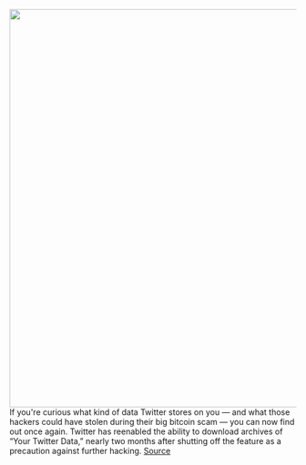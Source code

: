 <img src='https://cdn.vox-cdn.com/thumbor/XxLDeA6LPMejrWpeOWL-Wftl9xY=/0x0:2048x1367/1200x800/filters:focal(861x521:1187x847)/cdn.vox-cdn.com/uploads/chorus_image/image/67352066/VRG_ILLO_1777_twitter_bitcoin.0.0.jpg' width='700px' /><br/>
If you're curious what kind of data Twitter stores on you — and what those hackers could have stolen during their big bitcoin scam — you can now find out once again. Twitter has reenabled the ability to download archives of “Your Twitter Data,” nearly two months after shutting off the feature as a precaution against further hacking.
<a href='https://www.theverge.com/2020/9/3/21421528/twitter-data-archive-download-after-hack'> Source <a/>